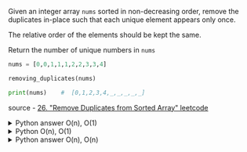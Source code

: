 Given an integer array `nums` sorted in non-decreasing order, remove the duplicates in-place such that each unique element appears only once. 

The relative order of the elements should be kept the same. 

Return the number of unique numbers in `nums`

```py
nums = [0,0,1,1,1,2,2,3,3,4]

removing_duplicates(nums)

print(nums)    #  [0,1,2,3,4,_,_,_,_,_]
```

source - [26. "Remove Duplicates from Sorted Array" leetcode](https://leetcode.com/problems/remove-duplicates-from-sorted-array/description/)

<details>

  <summary>Python answer O(n), O(1)
  
  </summary>

```py
def removing_duplicates(nums):
    index_to_be_replaced_to = 1

    for i in range(1, len(nums)):
        current = nums[i]
        previous = nums[i-1]

        if current != previous:
            nums[index_to_be_replaced_to] = nums[i]
            index_to_be_replaced_to += 1

    return index_to_be_replaced_to
```
</details>

<details>

  <summary>Python O(n), O(1)</summary>

```py
def removing_duplicates(nums):
    slow = 0

    for fast in range(1, len(nums)):
        if nums[slow] != nums[fast]:
            slow += 1
            nums[slow] = nums[fast]
    
    return slow + 1
```

</details>

<details>

  <summary>Python answer O(n), O(n)</summary>

```py
def removing_duplicates(nums):
    duplicates = {}

    for i, num in enumerate(nums):
        if num in duplicates:
            nums[i] = float('int')
        else:
            duplicates[num] = i
    
    nums.sort()
```

</details>
